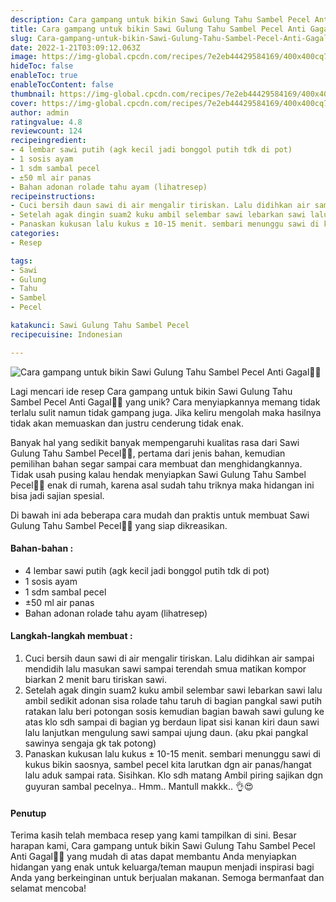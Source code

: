 ```yaml
---
description: Cara gampang untuk bikin Sawi Gulung Tahu Sambel Pecel Anti Gagal"
title: Cara gampang untuk bikin Sawi Gulung Tahu Sambel Pecel Anti Gagal
slug: Cara-gampang-untuk-bikin-Sawi-Gulung-Tahu-Sambel-Pecel-Anti-Gagal
date: 2022-1-21T03:09:12.063Z
image: https://img-global.cpcdn.com/recipes/7e2eb44429584169/400x400cq70/photo.jpg
hideToc: false
enableToc: true
enableTocContent: false
thumbnail: https://img-global.cpcdn.com/recipes/7e2eb44429584169/400x400cq70/photo.jpg
cover: https://img-global.cpcdn.com/recipes/7e2eb44429584169/400x400cq70/photo.jpg
author: admin
ratingvalue: 4.8
reviewcount: 124
recipeingredient:
- 4 lembar sawi putih (agk kecil jadi bonggol putih tdk di pot)
- 1 sosis ayam
- 1 sdm sambal pecel
- ±50 ml air panas
- Bahan adonan rolade tahu ayam (lihatresep)
recipeinstructions:
- Cuci bersih daun sawi di air mengalir tiriskan. Lalu didihkan air sampai mendidih lalu masukan sawi sampai terendah smua matikan kompor biarkan 2 menit baru tiriskan sawi.
- Setelah agak dingin suam2 kuku ambil selembar sawi lebarkan sawi lalu ambil sedikit adonan sisa rolade tahu taruh di bagian pangkal sawi putih ratakan lalu beri potongan sosis kemudian bagian bawah sawi gulung ke atas klo sdh sampai di bagian yg berdaun lipat sisi kanan kiri daun sawi lalu lanjutkan mengulung sawi sampai ujung daun. (aku pkai pangkal sawinya sengaja gk tak potong)
- Panaskan kukusan lalu kukus ± 10-15 menit. sembari menunggu sawi di kukus bikin saosnya, sambel pecel kita larutkan dgn air panas/hangat lalu aduk sampai rata. Sisihkan. Klo sdh matang Ambil piring sajikan dgn guyuran sambal pecelnya.. Hmm.. Mantull makkk.. 👌😍
categories:
- Resep

tags:
- Sawi
- Gulung
- Tahu
- Sambel
- Pecel

katakunci: Sawi Gulung Tahu Sambel Pecel
recipecuisine: Indonesian

---
```


![Cara gampang untuk bikin Sawi Gulung Tahu Sambel Pecel Anti Gagal👩‍🍳](https://img-global.cpcdn.com/recipes/7e2eb44429584169/400x400cq70/photo.jpg)

Lagi mencari ide resep Cara gampang untuk bikin Sawi Gulung Tahu Sambel Pecel Anti Gagal👩‍🍳 yang unik? Cara menyiapkannya memang tidak terlalu sulit namun tidak gampang juga. Jika keliru mengolah maka hasilnya tidak akan memuaskan dan justru cenderung tidak enak.

Banyak hal yang sedikit banyak mempengaruhi kualitas rasa dari Sawi Gulung Tahu Sambel Pecel👩‍🍳, pertama dari jenis bahan, kemudian pemilihan bahan segar sampai cara membuat dan menghidangkannya. Tidak usah pusing kalau hendak menyiapkan Sawi Gulung Tahu Sambel Pecel👩‍🍳 enak di rumah, karena asal sudah tahu triknya maka hidangan ini bisa jadi sajian spesial.

Di bawah ini ada beberapa cara mudah dan praktis untuk membuat Sawi Gulung Tahu Sambel Pecel👩‍🍳 yang siap dikreasikan.

<!--inarticleads1-->

#### Bahan-bahan :

- 4 lembar sawi putih (agk kecil jadi bonggol putih tdk di pot)
- 1 sosis ayam
- 1 sdm sambal pecel
- ±50 ml air panas
- Bahan adonan rolade tahu ayam (lihatresep)

<!--inarticleads2-->

#### Langkah-langkah membuat :

1. Cuci bersih daun sawi di air mengalir tiriskan. Lalu didihkan air sampai mendidih lalu masukan sawi sampai terendah smua matikan kompor biarkan 2 menit baru tiriskan sawi.
1. Setelah agak dingin suam2 kuku ambil selembar sawi lebarkan sawi lalu ambil sedikit adonan sisa rolade tahu taruh di bagian pangkal sawi putih ratakan lalu beri potongan sosis kemudian bagian bawah sawi gulung ke atas klo sdh sampai di bagian yg berdaun lipat sisi kanan kiri daun sawi lalu lanjutkan mengulung sawi sampai ujung daun. (aku pkai pangkal sawinya sengaja gk tak potong)
1. Panaskan kukusan lalu kukus ± 10-15 menit. sembari menunggu sawi di kukus bikin saosnya, sambel pecel kita larutkan dgn air panas/hangat lalu aduk sampai rata. Sisihkan. Klo sdh matang Ambil piring sajikan dgn guyuran sambal pecelnya.. Hmm.. Mantull makkk.. 👌😍

#### Penutup

Terima kasih telah membaca resep yang kami tampilkan di sini. Besar harapan kami, Cara gampang untuk bikin Sawi Gulung Tahu Sambel Pecel Anti Gagal👩‍🍳 yang mudah di atas dapat membantu Anda menyiapkan hidangan yang enak untuk keluarga/teman maupun menjadi inspirasi bagi Anda yang berkeinginan untuk berjualan makanan. Semoga bermanfaat dan selamat mencoba!